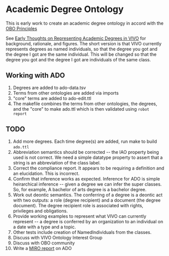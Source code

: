 # Academic Degree Ontology

This is early work to create an academic degree ontology in accord with the
 [OBO Principles](http://www.obofoundry.org/principles/fp-000-summary.html)

See [Early Thoughts on Representing Academic Degrees in VIVO](http://bit.ly/2Jo4ws9) for background, 
rationale, and figures.  The short version is that VIVO currently represents degrees as named individuals,
so that the degree you got and the degree I got are the same individual.  This will be changed so that the degree you got
and the degree I got are individuals of the same class.

## Working with ADO

1. Degrees are added to ado-data.tsv
1. Terms from other ontologies are added via imports
1. "core" terms are added to ado-edit.ttl
1. The makefile combines the terms from other ontologies, the degrees, and the "core" to
make ado.ttl which is then validated using `robot report`

## TODO

1. Add more degrees.  Each time degree(s) are added, run make to build `ado.ttl`
1. Abbreviation semantics should be corrected -- the IAO property being used is not correct.  We need
a simple datatype property to assert that a string is an abbreviation of the class label.
1. Correct the compliance report.  It appears to be requiring a definition and an elucidation.  This is incorrect.
1. Confirm that inference works as expected.  Inference for ADO is simple heirarchical inference -- given
a degree we can infer the super classes.  So, for example, A bachelor of arts degree is a bachelor degree.
1. Work out deontic semantics.  The conferring of a degree is a deontic act with two outputs: 
a role (degree recipient) and a document (the degree document).  The degree recipient role
is associated with rights, privileges and obligations.
1. Provide working examples to represent what VIVO can currently represent -- a degree is
conferred by an organization to an individual on a date with a type and a topic.
1. Other tests include creation of NamedIndividuals from the classes.
1. Discuss with VIVO Ontology Interest Group
1. Discuss with OBO community
1. Write a [MIRO report](https://doi.org/10.1186/s13326-017-0172-7) on ADO
